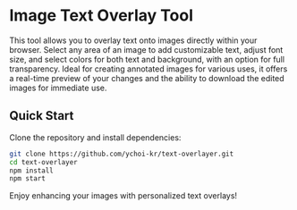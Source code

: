 # Image Text Overlay Tool

This tool allows you to overlay text onto images directly within your browser. Select any area of an image to add customizable text, adjust font size, and select colors for both text and background, with an option for full transparency. Ideal for creating annotated images for various uses, it offers a real-time preview of your changes and the ability to download the edited images for immediate use.

## Quick Start

Clone the repository and install dependencies:

```bash
git clone https://github.com/ychoi-kr/text-overlayer.git
cd text-overlayer
npm install
npm start
```

Enjoy enhancing your images with personalized text overlays!

